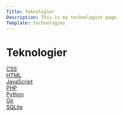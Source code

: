 ```yaml
---
Title: Teknologier
Description: This is my technologies page.
Template: technologies
---
```


Teknologier
==========================

<div class="box">
<a href="%base_url%?technology/technologies/css">CSS</a>
</div>

<div class="box">
<a href="%base_url%?technology/technologies/html">HTML</a>
</div>

<div class="box">
<a href="%base_url%?technology/javascript">JavaScript</a>
</div>

<div class="box">
<a href="%base_url%?technology/technologies/php">PHP</a>
</div>

<div class="box">
<a href="%base_url%?technology/technologies/python">Python</a>
</div>

<div class="box">
<a href="%base_url%?technology/technologies/git">Git</a>
</div>

<div class="box wide">
<a href="%base_url%?technology/technologies/sqlite">SQLite</a>
</div>